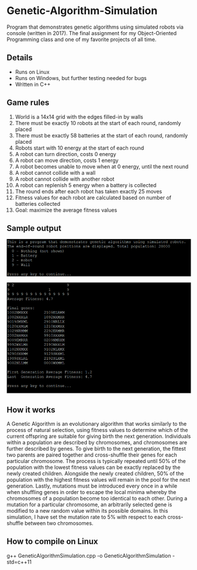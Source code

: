 # Genetic-Algorithm-Simulation
Program that demonstrates genetic algorithms using simulated robots via console (written in 2017). The final assignment for my Object-Oriented Programming class and one of my favorite projects of all time.

## Details
- Runs on Linux
- Runs on Windows, but further testing needed for bugs
- Written in C++

## Game rules
1. World is a 14x14 grid with the edges filled-in by walls
2. There must be exactly 10 robots at the start of each round, randomly placed
3. There must be exactly 58 batteries at the start of each round, randomly placed
4. Robots start with 10 energy at the start of each round
5. A robot can turn direction, costs 0 energy
6. A robot can move direction, costs 1 energy
7. A robot becomes unable to move when at 0 energy, until the next round
8. A robot cannot collide with a wall
9. A robot cannot collide with another robot
10. A robot can replenish 5 energy when a battery is collected
11. The round ends after each robot has taken exactly 25 moves
12. Fitness values for each robot are calculated based on number of batteries collected
13. Goal: maximize the average fitness values

## Sample output
![Sample Output](/sample1.png)

![Sample Output](/sample2.png)

## How it works
A Genetic Algorithm is an evolutionary algorithm that works similarly to the process of natural selection, using fitness values to determine which of the current offspring are suitable for giving birth the next generation. Individuals within a population are described by chromosomes, and chromosomes are further described by genes. To give birth to the next generation, the fittest two parents are paired together and cross-shuffle their genes for each particular chromosome. The process is typically repeated until 50% of the population with the lowest fitness values can be exactly replaced by the newly created children. Alongside the newly created children, 50% of the population with the highest fitness values will remain in the pool for the next generation. Lastly, mutations must be introduced every once in a while when shuffling genes in order to escape the local minima whereby the chromosomes of a population become too identical to each other. During a mutation for a particular chromosome, an arbitrarily selected gene is modified to a new random value within its possible domains. In this simulation, I have set the mutation rate to 5% with respect to each cross-shuffle between two chromosomes.

## How to compile on Linux
g++ GeneticAlgorithmSimulation.cpp -o GeneticAlgorithmSimulation -std=c++11
